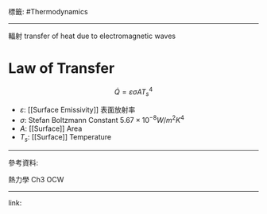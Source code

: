 標籤: #Thermodynamics 

---

輻射
transfer of heat due to electromagnetic waves

# Law of Transfer

$$\dot{ Q } = \varepsilon \sigma A T_s^4$$

- $\varepsilon$: [[Surface Emissivity]] 表面放射率
- $\sigma$: Stefan Boltzmann Constant $5.67 \times 10^{ -8 } W/m^2K^4$
- $A$: [[Surface]] Area
- $T_s$: [[Surface]] Temperature

---

參考資料:

熱力學 Ch3 OCW

---

link:

